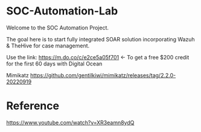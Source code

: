 # SOC-Automation-Lab
Welcome to the SOC Automation Project.

The goal here is to start fully integrated SOAR solution incorporating Wazuh & TheHive for case management. 

Use the link: https://m.do.co/c/e2ce5a05f701 <- To get a free $200 credit for the first 60 days with Digital Ocean

Mimikatz https://github.com/gentilkiwi/mimikatz/releases/tag/2.2.0-20220919

# Reference
https://www.youtube.com/watch?v=XR3eamn8ydQ
